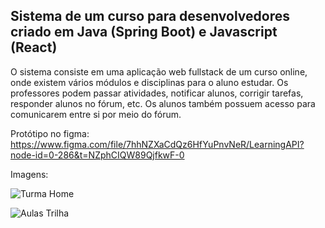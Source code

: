 ## Sistema de um curso para desenvolvedores criado em Java (Spring Boot) e Javascript (React)

O sistema consiste em uma aplicação web fullstack de um curso online, onde existem vários módulos e disciplinas para o aluno estudar. Os professores podem passar atividades,
notificar alunos, corrigir tarefas, responder alunos no fórum, etc. Os alunos também possuem acesso para comunicarem entre si por meio do fórum. 

Protótipo no figma: https://www.figma.com/file/7hhNZXaCdQz6HfYuPnvNeR/LearningAPI?node-id=0-286&t=NZphCIQW89QjfkwF-0

Imagens:

![Turma Home](https://user-images.githubusercontent.com/98703816/233697819-05341db7-76f9-4844-ab74-d4f0ee390875.png)

![Aulas Trilha](https://user-images.githubusercontent.com/98703816/233697809-5ea32873-5e30-4f40-86f4-2f7774c2ec55.png)

